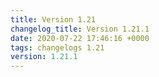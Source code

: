 ```yaml
---
title: Version 1.21
changelog_title: Version 1.21.1
date: 2020-07-22 17:46:16 +0000
tags: changelogs 1.21
version: 1.21.1
---
```

<script src="https://gist.github.com/spinnaker-release/98c3bab183b507662a8f5524e54626d4.js?file=1.21.1.md"></script>
<script src="https://gist.github.com/spinnaker-release/98c3bab183b507662a8f5524e54626d4.js?file=1.21.0.md"></script>
